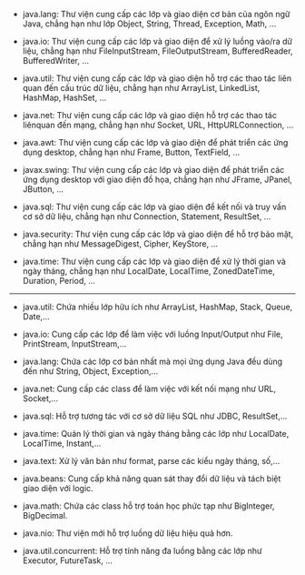 - java.lang: Thư viện cung cấp các lớp và giao diện cơ bản của ngôn ngữ Java, chẳng hạn như lớp Object, String, Thread,
  Exception, Math, ...

- java.io: Thư viện cung cấp các lớp và giao diện để xử lý luồng vào/ra dữ liệu, chẳng hạn như FileInputStream,
  FileOutputStream, BufferedReader, BufferedWriter, ...

- java.util: Thư viện cung cấp các lớp và giao diện hỗ trợ các thao tác liên quan đến cấu trúc dữ liệu, chẳng hạn như
  ArrayList, LinkedList, HashMap, HashSet, ...

- java.net: Thư viện cung cấp các lớp và giao diện hỗ trợ các thao tác liênquan đến mạng, chẳng hạn như Socket, URL,
  HttpURLConnection, ...

- java.awt: Thư viện cung cấp các lớp và giao diện để phát triển các ứng dụng desktop, chẳng hạn như Frame, Button,
  TextField, ...

- javax.swing: Thư viện cung cấp các lớp và giao diện để phát triển các ứng dụng desktop với giao diện đồ họa, chẳng hạn
  như JFrame, JPanel, JButton, ...

- java.sql: Thư viện cung cấp các lớp và giao diện để kết nối và truy vấn cơ sở dữ liệu, chẳng hạn như Connection,
  Statement, ResultSet, ...

- java.security: Thư viện cung cấp các lớp và giao diện để hỗ trợ bảo mật, chẳng hạn như MessageDigest, Cipher,
  KeyStore, ...

- java.time: Thư viện cung cấp các lớp và giao diện để xử lý thời gian và ngày tháng, chẳng hạn như LocalDate,
  LocalTime,
  ZonedDateTime, Duration, Period, ...

----


- java.util: Chứa nhiều lớp hữu ích như ArrayList, HashMap, Stack, Queue, Date,...

- java.io: Cung cấp các lớp để làm việc với luồng Input/Output như File, PrintStream, InputStream,...

- java.lang: Chứa các lớp cơ bản nhất mà mọi ứng dụng Java đều dùng đến như String, Object, Exception,...

- java.net: Cung cấp các class để làm việc với kết nối mạng như URL, Socket,...

- java.sql: Hỗ trợ tương tác với cơ sở dữ liệu SQL như JDBC, ResultSet,...

- java.time: Quản lý thời gian và ngày tháng bằng các lớp như LocalDate, LocalTime, Instant,...

- java.text: Xử lý văn bản như format, parse các kiểu ngày tháng, số,...

- java.beans: Cung cấp khả năng quan sát thay đổi dữ liệu và tách biệt giao diện với logic.

- java.math: Chứa các class hỗ trợ toán học phức tạp như BigInteger, BigDecimal.

- java.nio: Thư viện mới hỗ trợ luồng dữ liệu hiệu quả hơn.

- java.util.concurrent: Hỗ trợ tính năng đa luồng bằng các lớp như Executor, FutureTask, ...